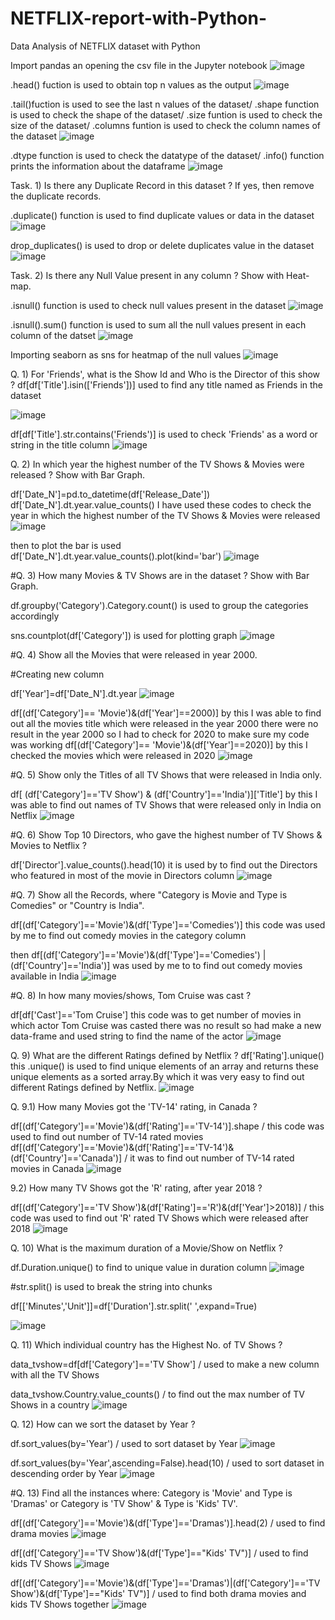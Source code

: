 # NETFLIX-report-with-Python-
Data Analysis of NETFLIX dataset with Python

Import pandas an opening the csv file in the Jupyter notebook
![image](https://github.com/PrakharSingh018/NETFLIX-report-with-Python-/assets/138695689/206a1ce6-5c5c-481a-8174-688f7fcb2036)

.head() fuction is used to obtain top n values as the output
![image](https://github.com/PrakharSingh018/NETFLIX-report-with-Python-/assets/138695689/4c902ef2-0b8a-4bba-bf81-71cbeea0f5ed)

 .tail()fuction is used to see the last n values of the dataset/
 .shape function is used to check the shape of the dataset/
 .size funtion is used to check the size of the dataset/
 .columns funtion is used to check the column names of the dataset
![image](https://github.com/PrakharSingh018/NETFLIX-report-with-Python-/assets/138695689/c33480a0-4470-46e4-829a-a9743d9d8c9a)


.dtype function is used to check the datatype of the dataset/
.info() function prints the information about the dataframe
![image](https://github.com/PrakharSingh018/NETFLIX-report-with-Python-/assets/138695689/d3adc643-8fa2-438f-9cfe-9cc254bcc273)


Task. 1) Is there any Duplicate Record in this dataset ? If yes, then remove the duplicate records.

.duplicate() function is used to find duplicate values or data in the dataset
![image](https://github.com/PrakharSingh018/NETFLIX-report-with-Python-/assets/138695689/e4efbf32-9849-49fc-a1f5-57bf47e0b4b7)

drop_duplicates() is used to drop or delete duplicates value in the dataset
![image](https://github.com/PrakharSingh018/NETFLIX-report-with-Python-/assets/138695689/babc55a0-3d24-4907-9312-42fbe1ef8a11)

Task. 2) Is there any Null Value present in any column ? Show with Heat-map.

.isnull() function is used to check null values present in the dataset
![image](https://github.com/PrakharSingh018/NETFLIX-report-with-Python-/assets/138695689/271f6109-7d8c-48ed-a9d6-a3655647d853)

.isnull().sum() function is used to sum all the null values present in each column of the datset
![image](https://github.com/PrakharSingh018/NETFLIX-report-with-Python-/assets/138695689/c69920d3-e87c-4855-a1a4-0ff1b951a948)

Importing seaborn as sns for heatmap of the null values 
![image](https://github.com/PrakharSingh018/NETFLIX-report-with-Python-/assets/138695689/e05f7201-3837-4ff6-a5ac-23f68997db01)

Q. 1) For 'Friends', what is the Show Id and Who is the Director of this show ?
df[df['Title'].isin(['Friends'])] used to find any title named as Friends in the dataset

![image](https://github.com/PrakharSingh018/NETFLIX-report-with-Python-/assets/138695689/0f68a318-126c-48de-bb04-04367d684985)

df[df['Title'].str.contains('Friends')] is used to check 'Friends' as a word or string in the title column
![image](https://github.com/PrakharSingh018/NETFLIX-report-with-Python-/assets/138695689/e78a9e3b-c108-47e6-a900-2a81cc33a921)

Q. 2) In which year the highest number of the TV Shows & Movies were released ? Show with Bar Graph.

df['Date_N']=pd.to_datetime(df['Release_Date']) 
df['Date_N'].dt.year.value_counts() I have used these codes to check the year in which the highest number of the TV Shows & Movies were released
![image](https://github.com/PrakharSingh018/NETFLIX-report-with-Python-/assets/138695689/ce3f915f-456c-4065-8e29-198d3f62386c)

 then to plot the bar is used 
df['Date_N'].dt.year.value_counts().plot(kind='bar')
 ![image](https://github.com/PrakharSingh018/NETFLIX-report-with-Python-/assets/138695689/97fec936-89e0-4aab-ac89-023805ea902c)

 #Q. 3) How many Movies & TV Shows are in the dataset ? Show with Bar Graph.
 
 df.groupby('Category').Category.count() is used to group the categories accordingly
 
 sns.countplot(df['Category']) is used for plotting graph
 ![image](https://github.com/PrakharSingh018/NETFLIX-report-with-Python-/assets/138695689/c2ed664c-99cd-4c81-adb9-53f58b94dd04)

#Q. 4) Show all the Movies that were released in year 2000.

#Creating new column

df['Year']=df['Date_N'].dt.year
![image](https://github.com/PrakharSingh018/NETFLIX-report-with-Python-/assets/138695689/2f66bdaa-a21f-4516-8e09-c359db7d3cdd)

df[(df['Category']== 'Movie')&(df['Year']==2000)] by this I was able to find out all the movies title which were released in the year 2000
           there were no result in the year 2000 so I had to check for 2020 to make sure my code was working
df[(df['Category']== 'Movie')&(df['Year']==2020)] by this I checked the movies which were released in 2020
![image](https://github.com/PrakharSingh018/NETFLIX-report-with-Python-/assets/138695689/5e3bc524-c8c7-4e46-8f1d-e488f8e4dbc6)


#Q. 5) Show only the Titles of all TV Shows that were released in India only.

df[ (df['Category']=='TV Show') & (df['Country']=='India')]['Title'] by this I was able to find out names of TV Shows that were released only in India on Netflix
![image](https://github.com/PrakharSingh018/NETFLIX-report-with-Python-/assets/138695689/70a9d176-e382-4b97-998c-4bc45a05318e)


#Q. 6) Show Top 10 Directors, who gave the highest number of TV Shows & Movies to Netflix ?

df['Director'].value_counts().head(10) it is used by to find out the Directors who featured in most of the movie in Directors column
![image](https://github.com/PrakharSingh018/NETFLIX-report-with-Python-/assets/138695689/778c3805-ba63-403d-9b7f-8d82129b8701)


#Q. 7) Show all the Records, where "Category is Movie and Type is Comedies" or "Country is India".

df[(df['Category']=='Movie')&(df['Type']=='Comedies')] this code was used by me to find out comedy movies in the category column

then df[(df['Category']=='Movie')&(df['Type']=='Comedies') | (df['Country']=='India')] was used by me to to find out comedy movies available in India
![image](https://github.com/PrakharSingh018/NETFLIX-report-with-Python-/assets/138695689/3e902da8-7f52-4550-8ea2-12fa260037a4)


#Q. 8) In how many movies/shows, Tom Cruise was cast ?

df[df['Cast']=='Tom Cruise'] this code was to get number of movies in which actor Tom Cruise was casted
           there was no result so had make a new data-frame and used string to find the name of the actor
![image](https://github.com/PrakharSingh018/NETFLIX-report-with-Python-/assets/138695689/b78ce380-459c-4aa3-a59f-2fe1f2573420)
           
Q. 9) What are the different Ratings defined by Netflix ?
df['Rating'].unique() this .unique() is used to find unique elements of an array and returns these unique elements as a sorted array.By which it was very easy to find out different Ratings defined by Netflix.
![image](https://github.com/PrakharSingh018/NETFLIX-report-with-Python-/assets/138695689/cded17c3-5d58-4874-98e1-03be929f00e9)


Q. 9.1) How many Movies got the 'TV-14' rating, in Canada ?

df[(df['Category']=='Movie')&(df['Rating']=='TV-14')].shape / this code was used to find out number of TV-14 rated movies
df[(df['Category']=='Movie')&(df['Rating']=='TV-14')&(df['Country']=='Canada')]  / it was to find out number of TV-14 rated movies in Canada
![image](https://github.com/PrakharSingh018/NETFLIX-report-with-Python-/assets/138695689/5e342048-1120-4204-84e3-c813d21909ad)


9.2) How many TV Shows got the 'R' rating, after year 2018 ?

df[(df['Category']=='TV Show')&(df['Rating']=='R')&(df['Year']>2018)] / this code was used to find out 'R' rated TV Shows which were released after 2018
![image](https://github.com/PrakharSingh018/NETFLIX-report-with-Python-/assets/138695689/e7573f1d-13d2-45aa-a41a-df5ea6c5cbab)


Q. 10) What is the maximum duration of a Movie/Show on Netflix ?

df.Duration.unique() to find to unique value in duration column
![image](https://github.com/PrakharSingh018/NETFLIX-report-with-Python-/assets/138695689/617d3038-7353-44a8-8d68-89474802e6c6)


#str.split() is used to break the string into chunks

df[['Minutes','Unit']]=df['Duration'].str.split(' ',expand=True)  

![image](https://github.com/PrakharSingh018/NETFLIX-report-with-Python-/assets/138695689/f3c720dd-c480-47a5-ae03-6d2356ae565a)


Q. 11) Which individual country has the Highest No. of TV Shows ?

data_tvshow=df[df['Category']=='TV Show'] / used to make a new column with all the TV Shows

data_tvshow.Country.value_counts() / to find out the max number of TV Shows in a country
![image](https://github.com/PrakharSingh018/NETFLIX-report-with-Python-/assets/138695689/b0bed3b2-7b54-44e6-8224-c90a78e562c9)


Q. 12) How can we sort the dataset by Year ?

df.sort_values(by='Year') / used to sort dataset by Year
![image](https://github.com/PrakharSingh018/NETFLIX-report-with-Python-/assets/138695689/405cff8b-a111-4390-b927-1bdadbaa6dce)


df.sort_values(by='Year',ascending=False).head(10) / used to sort dataset in descending order by Year
![image](https://github.com/PrakharSingh018/NETFLIX-report-with-Python-/assets/138695689/0a5fc0da-2a41-4ebe-a371-ba45e8d0303f)


#Q. 13) Find all the instances where: Category is 'Movie' and Type is 'Dramas' or Category is 'TV Show' & Type is 'Kids' TV'.

df[(df['Category']=='Movie')&(df['Type']=='Dramas')].head(2) / used to find drama movies
![image](https://github.com/PrakharSingh018/NETFLIX-report-with-Python-/assets/138695689/f4cf78a1-1510-44c8-9d47-d18031a441a3)



df[(df['Category']=='TV Show')&(df['Type']=="Kids' TV")] / used to find kids TV Shows
![image](https://github.com/PrakharSingh018/NETFLIX-report-with-Python-/assets/138695689/d3d7bfb9-d9fb-4600-87b1-89f86f5c505c)



df[(df['Category']=='Movie')&(df['Type']=='Dramas')|(df['Category']=='TV Show')&(df['Type']=="Kids' TV")]  / used to find both drama movies and kids TV Shows together
![image](https://github.com/PrakharSingh018/NETFLIX-report-with-Python-/assets/138695689/c56bc5af-ee34-439a-a4ea-4bb999ee02e0)
